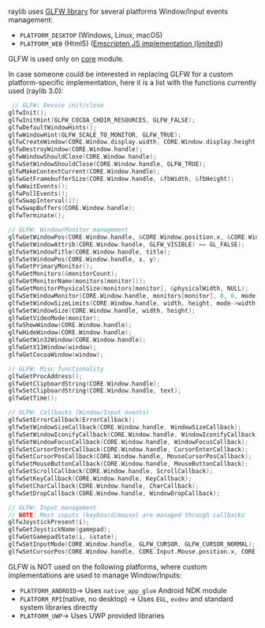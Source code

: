 raylib uses [GLFW library](https://github.com/glfw/glfw) for several platforms Window/Input events management:

  - `PLATFORM_DESKTOP` (Windows, Linux, macOS)
  - `PLATFORM_WEB` (Html5) ([Emscripten JS implementation (limited)](https://github.com/emscripten-core/emscripten/blob/master/src/library_glfw.js))

GLFW is used only on [core](https://github.com/raysan5/raylib/blob/master/src/core.c) module. 

In case someone could be interested in replacing GLFW for a custom platform-specific implementation, here it is a list with the functions currently used (raylib 3.0):

```c
 // GLFW: Device init/close
glfwInit();
glfwInitHint(GLFW_COCOA_CHDIR_RESOURCES, GLFW_FALSE);
glfwDefaultWindowHints();
glfwWindowHint(GLFW_SCALE_TO_MONITOR, GLFW_TRUE);
glfwCreateWindow(CORE.Window.display.width, CORE.Window.display.height, CORE.Window.title, glfwGetPrimaryMonitor(), NULL);
glfwDestroyWindow(CORE.Window.handle);
glfwWindowShouldClose(CORE.Window.handle);
glfwSetWindowShouldClose(CORE.Window.handle, GLFW_TRUE);
glfwMakeContextCurrent(CORE.Window.handle);
glfwGetFramebufferSize(CORE.Window.handle, &fbWidth, &fbHeight);
glfwWaitEvents();
glfwPollEvents();
glfwSwapInterval(1);
glfwSwapBuffers(CORE.Window.handle);
glfwTerminate();

// GLFW: Window/Monitor management
glfwGetWindowPos(CORE.Window.handle, &CORE.Window.position.x, &CORE.Window.position.y);
glfwGetWindowAttrib(CORE.Window.handle, GLFW_VISIBLE) == GL_FALSE);
glfwSetWindowTitle(CORE.Window.handle, title);
glfwSetWindowPos(CORE.Window.handle, x, y);
glfwGetPrimaryMonitor();
glfwGetMonitors(&monitorCount);
glfwGetMonitorName(monitors[monitor]));
glfwGetMonitorPhysicalSize(monitors[monitor], &physicalWidth, NULL);
glfwSetWindowMonitor(CORE.Window.handle, monitors[monitor], 0, 0, mode->width, mode->height, mode->refreshRate);
glfwSetWindowSizeLimits(CORE.Window.handle, width, height, mode->width, mode->height);
glfwSetWindowSize(CORE.Window.handle, width, height);
glfwGetVideoMode(monitor);
glfwShowWindow(CORE.Window.handle);
glfwHideWindow(CORE.Window.handle);
glfwGetWin32Window(CORE.Window.handle);
glfwGetX11Window(window);
glfwGetCocoaWindow(window);

// GLFW: Misc functionality
glfwGetProcAddress();
glfwGetClipboardString(CORE.Window.handle);
glfwSetClipboardString(CORE.Window.handle, text);
glfwGetTime();

// GLFW: Callbacks (Window/Input events)
glfwSetErrorCallback(ErrorCallback);
glfwSetWindowSizeCallback(CORE.Window.handle, WindowSizeCallback);
glfwSetWindowIconifyCallback(CORE.Window.handle, WindowIconifyCallback);
glfwSetWindowFocusCallback(CORE.Window.handle, WindowFocusCallback);
glfwSetCursorEnterCallback(CORE.Window.handle, CursorEnterCallback);
glfwSetCursorPosCallback(CORE.Window.handle, MouseCursorPosCallback);
glfwSetMouseButtonCallback(CORE.Window.handle, MouseButtonCallback);
glfwSetScrollCallback(CORE.Window.handle, ScrollCallback);
glfwSetKeyCallback(CORE.Window.handle, KeyCallback);
glfwSetCharCallback(CORE.Window.handle, CharCallback);
glfwSetDropCallback(CORE.Window.handle, WindowDropCallback);

// GLFW: Input management
// NOTE: Most inputs (keyboard/mouse) are managed through callbacks
glfwJoystickPresent(i);
glfwGetJoystickName(gamepad);
glfwGetGamepadState(i, &state);
glfwSetInputMode(CORE.Window.handle, GLFW_CURSOR, GLFW_CURSOR_NORMAL);
glfwSetCursorPos(CORE.Window.handle, CORE.Input.Mouse.position.x, CORE.Input.Mouse.position.y);
```

GLFW is NOT used on the following platforms, where custom implementations are used to manage Window/Inputs:

  - `PLATFORM_ANDROID`-> Uses `native_app_glue` Android NDK module
  - `PLATFORM_RPI`(native, no desktop) -> Uses `EGL`, `evdev` and standard system libraries directly
  - `PLATFORM_UWP`-> Uses UWP provided libraries
